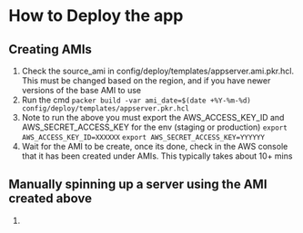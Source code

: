 # How to Deploy the app 

## Creating AMIs 
1. Check the source_ami in config/deploy/templates/appserver.ami.pkr.hcl. This must be changed based on the region, and if you have newer versions of the base AMI to use
2. Run the cmd 
`packer build -var ami_date=$(date +%Y-%m-%d) config/deploy/templates/appserver.pkr.hcl`
3. Note to run the above you must export the AWS_ACCESS_KEY_ID and AWS_SECRET_ACCESS_KEY for the env (staging or production)
`export AWS_ACCESS_KEY_ID=XXXXXX`
`export AWS_SECRET_ACCESS_KEY=YYYYYY`
4. Wait for the AMI to be create, once its done, check in the AWS console that it has been created under AMIs. This typically takes about 10+ mins

## Manually spinning up a server using the AMI created above
1.  